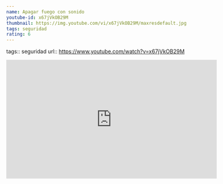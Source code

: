 ```yaml
---
name: Apagar fuego con sonido
youtube-id: x67jVkOB29M
thumbnail: https://img.youtube.com/vi/x67jVkOB29M/maxresdefault.jpg
tags: seguridad
rating: 6
---
```

tags:: seguridad
url:: https://www.youtube.com/watch?v=x67jVkOB29M

<iframe width='560' height='315' src='https://www.youtube.com/embed/x67jVkOB29M' title='YouTube video player' frameborder='0' allow='accelerometer; autoplay; clipboard-write; encrypted-media; gyroscope; picture-in-picture; web-share' allowfullscreen></iframe>


